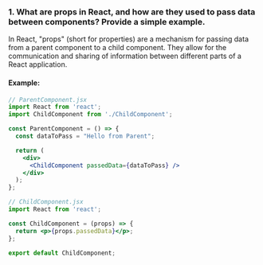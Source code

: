 ### 1. What are props in React, and how are they used to pass data between components? Provide a simple example.

In React, "props" (short for properties) are a mechanism for passing data from a parent component to a child component. They allow for the communication and sharing of information between different parts of a React application.

#### Example:

```jsx
// ParentComponent.jsx
import React from 'react';
import ChildComponent from './ChildComponent';

const ParentComponent = () => {
  const dataToPass = "Hello from Parent";

  return (
    <div>
      <ChildComponent passedData={dataToPass} />
    </div>
  );
};

// ChildComponent.jsx
import React from 'react';

const ChildComponent = (props) => {
  return <p>{props.passedData}</p>;
};

export default ChildComponent;
